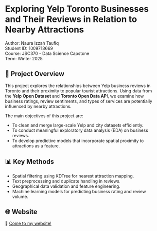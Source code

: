 # Exploring Yelp Toronto Businesses and Their Reviews in Relation to Nearby Attractions

Author: Naura Izzah Taufiq  
Student ID: 1009713669  
Course: JSC370 - Data Science Capstone  
Term: Winter 2025

## 📘 Project Overview

This project explores the relationships between Yelp business reviews in Toronto and their proximity to popular tourist attractions. Using data from the **Yelp Open Dataset** and **Toronto Open Data API**, we examine how business ratings, review sentiments, and types of services are potentially influenced by nearby attractions.

The main objectives of this project are:
- To clean and merge large-scale Yelp and city datasets efficiently.
- To conduct meaningful exploratory data analysis (EDA) on business reviews.
- To develop predictive models that incorporate spatial proximity to attractions as a feature.

## 📊 Key Methods

- Spatial filtering using KDTree for nearest attraction mapping.
- Text preprocessing and duplicate handling in reviews.
- Geographical data validation and feature engineering.
- Machine learning models for predicting business rating and review volume.

## 🌐 Website
📄 [Come to my website!](https://naurataufiq.github.io/business_analysis)
